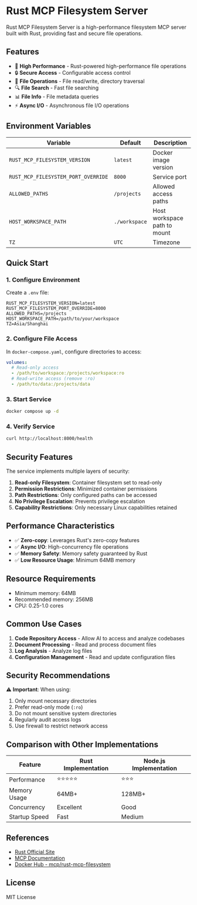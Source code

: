 # Rust MCP Filesystem Server

Rust MCP Filesystem Server is a high-performance filesystem MCP server built with Rust, providing fast and secure file operations.

## Features

- 🚀 **High Performance** - Rust-powered high-performance file operations
- 🔒 **Secure Access** - Configurable access control
- 📁 **File Operations** - File read/write, directory traversal
- 🔍 **File Search** - Fast file searching
- 📊 **File Info** - File metadata queries
- ⚡ **Async I/O** - Asynchronous file I/O operations

## Environment Variables

| Variable                            | Default       | Description                  |
| ----------------------------------- | ------------- | ---------------------------- |
| `RUST_MCP_FILESYSTEM_VERSION`       | `latest`      | Docker image version         |
| `RUST_MCP_FILESYSTEM_PORT_OVERRIDE` | `8000`        | Service port                 |
| `ALLOWED_PATHS`                     | `/projects`   | Allowed access paths         |
| `HOST_WORKSPACE_PATH`               | `./workspace` | Host workspace path to mount |
| `TZ`                                | `UTC`         | Timezone                     |

## Quick Start

### 1. Configure Environment

Create a `.env` file:

```env
RUST_MCP_FILESYSTEM_VERSION=latest
RUST_MCP_FILESYSTEM_PORT_OVERRIDE=8000
ALLOWED_PATHS=/projects
HOST_WORKSPACE_PATH=/path/to/your/workspace
TZ=Asia/Shanghai
```

### 2. Configure File Access

In `docker-compose.yaml`, configure directories to access:

```yaml
volumes:
  # Read-only access
  - /path/to/workspace:/projects/workspace:ro
  # Read-write access (remove :ro)
  - /path/to/data:/projects/data
```

### 3. Start Service

```bash
docker compose up -d
```

### 4. Verify Service

```bash
curl http://localhost:8000/health
```

## Security Features

The service implements multiple layers of security:

1. **Read-only Filesystem**: Container filesystem set to read-only
2. **Permission Restrictions**: Minimized container permissions
3. **Path Restrictions**: Only configured paths can be accessed
4. **No Privilege Escalation**: Prevents privilege escalation
5. **Capability Restrictions**: Only necessary Linux capabilities retained

## Performance Characteristics

- ✅ **Zero-copy**: Leverages Rust's zero-copy features
- ✅ **Async I/O**: High-concurrency file operations
- ✅ **Memory Safety**: Memory safety guaranteed by Rust
- ✅ **Low Resource Usage**: Minimum 64MB memory

## Resource Requirements

- Minimum memory: 64MB
- Recommended memory: 256MB
- CPU: 0.25-1.0 cores

## Common Use Cases

1. **Code Repository Access** - Allow AI to access and analyze codebases
2. **Document Processing** - Read and process document files
3. **Log Analysis** - Analyze log files
4. **Configuration Management** - Read and update configuration files

## Security Recommendations

⚠️ **Important**: When using:

1. Only mount necessary directories
2. Prefer read-only mode (`:ro`)
3. Do not mount sensitive system directories
4. Regularly audit access logs
5. Use firewall to restrict network access

## Comparison with Other Implementations

| Feature       | Rust Implementation | Node.js Implementation |
| ------------- | ------------------- | ---------------------- |
| Performance   | ⭐⭐⭐⭐⭐               | ⭐⭐⭐                    |
| Memory Usage  | 64MB+               | 128MB+                 |
| Concurrency   | Excellent           | Good                   |
| Startup Speed | Fast                | Medium                 |

## References

- [Rust Official Site](https://www.rust-lang.org/)
- [MCP Documentation](https://modelcontextprotocol.io/)
- [Docker Hub - mcp/rust-mcp-filesystem](https://hub.docker.com/r/mcp/rust-mcp-filesystem)

## License

MIT License
